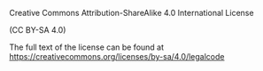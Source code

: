 Creative Commons Attribution-ShareAlike 4.0 International License

(CC BY-SA 4.0)

The full text of the license can be found at https://creativecommons.org/licenses/by-sa/4.0/legalcode
